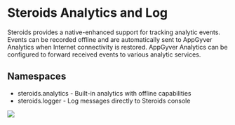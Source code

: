 Steroids&nbsp;Analytics&nbsp;and&nbsp;Log
=========================================

Steroids provides a native-enhanced support for tracking analytic events. Events can be recorded offline and are automatically sent to AppGyver Analytics when Internet connectivity is restored.  AppGyver Analytics can be configured to forward received events to various analytic services.

Namespaces
----------

- steroids.analytics - Built-in analytics with offline capabilities
- steroids.logger - Log messages directly to Steroids console

<img src="steroids/img/appgyver_analytics.png" />
